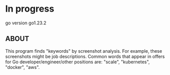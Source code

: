 # In progress

go version go1.23.2

## ABOUT

This program finds "keywords" by screenshot analysis. For example, these screenshots might be job descriptions. Common words that appear in offers for Go developer/engineer/other positions are: "scale", "kubernetes", "docker", "aws".

